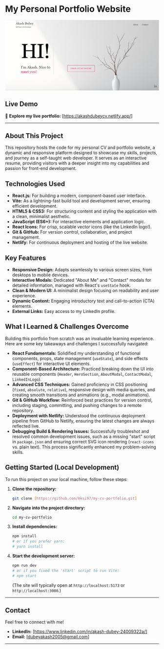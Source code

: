 # My Personal Portfolio Website

![Project Screenshot](https://raw.githubusercontent.com/Aksi97/my-cv-portfolio/main/public/Website.png)

## Live Demo

🚀 **Explore my live portfolio:** [https://akashdubeycv.netlify.app/]

---

## About This Project

This repository hosts the code for my personal CV and portfolio website, a dynamic and responsive platform designed to showcase my skills, projects, and journey as a self-taught web developer. It serves as an interactive resume, providing visitors with a deeper insight into my capabilities and passion for front-end development.

## Technologies Used

- **React.js:** For building a modern, component-based user interface.
- **Vite:** As a lightning-fast build tool and development server, ensuring efficient development.
- **HTML5 & CSS3:** For structuring content and styling the application with a clean, minimalist aesthetic.
- **JavaScript (ES6+):** For interactive elements and application logic.
- **React Icons:** For crisp, scalable vector icons (like the LinkedIn logo!).
- **Git & GitHub:** For version control, collaboration, and project management.
- **Netlify:** For continuous deployment and hosting of the live website.

## Key Features

- **Responsive Design:** Adapts seamlessly to various screen sizes, from desktops to mobile devices.
- **Interactive Modals:** Dedicated "About Me" and "Contact" modals for detailed information, managed with React's `useState` hook.
- **Clean & Modern UI:** A minimalist design focusing on readability and user experience.
- **Dynamic Content:** Engaging introductory text and call-to-action (CTA) elements.
- **External Links:** Easy access to my LinkedIn profile.

## What I Learned & Challenges Overcome

Building this portfolio from scratch was an invaluable learning experience. Here are some key takeaways and challenges I successfully navigated:

- **React Fundamentals:** Solidified my understanding of functional components, props, state management (`useState`), and side effects (`useEffect`) for interactive UI elements.
- **Component-Based Architecture:** Practiced breaking down the UI into reusable components (`Header`, `HeroSection`, `AboutModal`, `ContactModal`, `LinkedInLogo`).
- **Advanced CSS Techniques:** Gained proficiency in CSS positioning (`fixed`, `absolute`, `relative`), responsive design with media queries, and creating smooth transitions and animations (e.g., modal animations).
- **Git & GitHub Workflow:** Reinforced best practices for version control, including staging, committing, and pushing changes to a remote repository.
- **Deployment with Netlify:** Understood the continuous deployment pipeline from GitHub to Netlify, ensuring the latest changes are always reflected live.
- **Debugging Build & Rendering Issues:** Successfully troubleshot and resolved common development issues, such as a missing "start" script in `package.json` and ensuring correct SVG icon rendering (`react-icons` vs. plain text). This process significantly enhanced my problem-solving skills.

## Getting Started (Local Development)

To run this project on your local machine, follow these steps:

1.  **Clone the repository:**
    ```bash
    git clone [https://github.com/Aksi97/my-cv-portfolio.git]
    ```
2.  **Navigate into the project directory:**
    ```bash
    cd my-cv-portfolio
    ```
3.  **Install dependencies:**
    ```bash
    npm install
    # or if you prefer yarn:
    # yarn install
    ```
4.  **Start the development server:**
    ```bash
    npm run dev
    # or if you fixed the 'start' script to run Vite:
    # npm start
    ```
    (The site will typically open at `http://localhost:5173` or `http://localhost:3000`.)

---

## Contact

Feel free to connect with me!

- **LinkedIn:** [https://www.linkedin.com/in/akash-dubey-24009322a/]
- **Email:** [dubeyakash2005@gmail.com]

---
